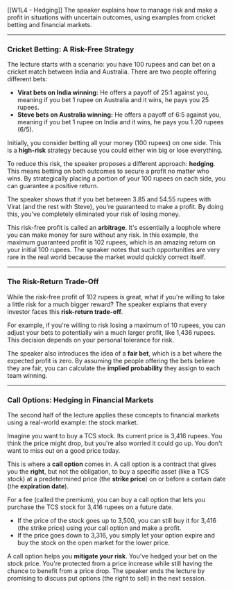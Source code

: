 [[W1L4 - Hedging]]
The speaker explains how to manage risk and make a profit in situations with uncertain outcomes, using examples from cricket betting and financial markets.

***

### Cricket Betting: A Risk-Free Strategy

The lecture starts with a scenario: you have 100 rupees and can bet on a cricket match between India and Australia. There are two people offering different bets:

* **Virat bets on India winning:** He offers a payoff of 25:1 against you, meaning if you bet 1 rupee on Australia and it wins, he pays you 25 rupees.
* **Steve bets on Australia winning:** He offers a payoff of 6:5 against you, meaning if you bet 1 rupee on India and it wins, he pays you 1.20 rupees (6/5).

Initially, you consider betting all your money (100 rupees) on one side. This is a **high-risk** strategy because you could either win big or lose everything.

To reduce this risk, the speaker proposes a different approach: **hedging**. This means betting on both outcomes to secure a profit no matter who wins. By strategically placing a portion of your 100 rupees on each side, you can guarantee a positive return.

The speaker shows that if you bet between 3.85 and 54.55 rupees with Virat (and the rest with Steve), you're guaranteed to make a profit. By doing this, you've completely eliminated your risk of losing money.

This risk-free profit is called an **arbitrage**. It's essentially a loophole where you can make money for sure without any risk. In this example, the maximum guaranteed profit is 102 rupees, which is an amazing return on your initial 100 rupees. The speaker notes that such opportunities are very rare in the real world because the market would quickly correct itself.



***

### The Risk-Return Trade-Off

While the risk-free profit of 102 rupees is great, what if you're willing to take a little risk for a much bigger reward? The speaker explains that every investor faces this **risk-return trade-off**.

For example, if you're willing to risk losing a maximum of 10 rupees, you can adjust your bets to potentially win a much larger profit, like 1,436 rupees. This decision depends on your personal tolerance for risk.

The speaker also introduces the idea of a **fair bet**, which is a bet where the expected profit is zero. By assuming the people offering the bets believe they are fair, you can calculate the **implied probability** they assign to each team winning.

***

### Call Options: Hedging in Financial Markets

The second half of the lecture applies these concepts to financial markets using a real-world example: the stock market.

Imagine you want to buy a TCS stock. Its current price is 3,416 rupees. You think the price might drop, but you're also worried it could go up. You don't want to miss out on a good price today.

This is where a **call option** comes in. A call option is a contract that gives you the **right**, but not the obligation, to buy a specific asset (like a TCS stock) at a predetermined price (the **strike price**) on or before a certain date (the **expiration date**).

For a fee (called the premium), you can buy a call option that lets you purchase the TCS stock for 3,416 rupees on a future date.

* If the price of the stock goes up to 3,500, you can still buy it for 3,416 (the strike price) using your call option and make a profit.
* If the price goes down to 3,316, you simply let your option expire and buy the stock on the open market for the lower price.

A call option helps you **mitigate your risk**. You've hedged your bet on the stock price. You're protected from a price increase while still having the chance to benefit from a price drop. The speaker ends the lecture by promising to discuss put options (the right to sell) in the next session.